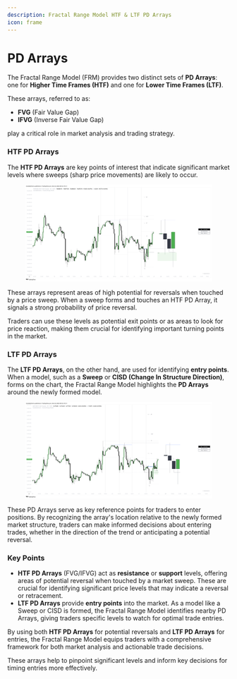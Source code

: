 ```yaml
---
description: Fractal Range Model HTF & LTF PD Arrays
icon: frame
---
```


# PD Arrays

The Fractal Range Model (FRM) provides two distinct sets of **PD Arrays**: one for **Higher Time Frames (HTF)** and one for **Lower Time Frames (LTF)**.&#x20;

These arrays, referred to as:

* **FVG** (Fair Value Gap)&#x20;
* **IFVG** (Inverse Fair Value Gap)

play a critical role in market analysis and trading strategy.

### HTF PD Arrays

The **HTF PD Arrays** are key points of interest that indicate significant market levels where sweeps (sharp price movements) are likely to occur.&#x20;

<figure><img src="../../.gitbook/assets/docs-frm-009.png" alt=""><figcaption></figcaption></figure>

These arrays represent areas of high potential for reversals when touched by a price sweep. When a sweep forms and touches an HTF PD Array, it signals a strong probability of price reversal.&#x20;

Traders can use these levels as potential exit points or as areas to look for price reaction, making them crucial for identifying important turning points in the market.

### LTF PD Arrays

The **LTF PD Arrays**, on the other hand, are used for identifying **entry points**. When a model, such as a **Sweep** or **CISD (Change In Structure Direction)**, forms on the chart, the Fractal Range Model highlights the **PD Arrays** around the newly formed model.&#x20;

<figure><img src="../../.gitbook/assets/docs-frm-010.png" alt=""><figcaption></figcaption></figure>

These PD Arrays serve as key reference points for traders to enter positions. By recognizing the array's location relative to the newly formed market structure, traders can make informed decisions about entering trades, whether in the direction of the trend or anticipating a potential reversal.

### Key Points

* **HTF PD Arrays** (FVG/IFVG) act as **resistance** or **support** levels, offering areas of potential reversal when touched by a market sweep. These are crucial for identifying significant price levels that may indicate a reversal or retracement.
* **LTF PD Arrays** provide **entry points** into the market. As a model like a Sweep or CISD is formed, the Fractal Range Model identifies nearby PD Arrays, giving traders specific levels to watch for optimal trade entries.

By using both **HTF PD Arrays** for potential reversals and **LTF PD Arrays** for entries, the Fractal Range Model equips traders with a comprehensive framework for both market analysis and actionable trade decisions.&#x20;

These arrays help to pinpoint significant levels and inform key decisions for timing entries more effectively.

